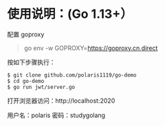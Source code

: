 # 使用说明：(Go 1.13+）

配置 goproxy

> go env -w GOPROXY=https://goproxy.cn,direct

按如下步骤执行：

```
$ git clone github.com/polaris1119/go-demo
$ cd go-demo
$ go run jwt/server.go
```

打开浏览器访问：http://localhost:2020

用户名：polaris  密码：studygolang
